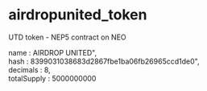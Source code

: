 # airdropunited_token
UTD token - NEP5 contract on NEO 

name        : AIRDROP UNITED",<br/>
hash        : 8399031038683d2867fbe1ba06fb26965ccd1de0",<br/>
decimals    : 8,<br/>
totalSupply : 5000000000<br/>
